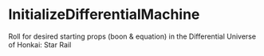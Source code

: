 # InitializeDifferentialMachine
Roll for desired starting props (boon &amp; equation) in the Differential Universe of Honkai: Star Rail
